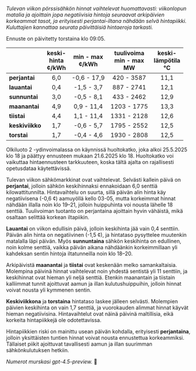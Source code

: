 *Tulevan viikon pörssisähkön hinnat vaihtelevat huomattavasti: viikonlopun matalia ja ajoittain jopa negatiivisia hintoja seuraavat arkipäivien korkeammat tasot, ja erityisesti perjantai-iltana nähdään selvä hintapiikki. Kuluttajien kannattaa seurata päivittäisiä hintaeroja tarkasti.*

Ennuste on päivitetty torstaina klo 09:05.

|              | keski-<br>hinta<br>¢/kWh | min - max<br>¢/kWh | tuulivoima<br>min - max<br>MW | keski-<br>lämpötila<br>°C |
|:-------------|:----------------:|:----------------:|:-------------:|:-------------:|
| **perjantai**   |        6,0       |    -0,6 - 17,9    |      420 - 3587     |      11,1      |
| **lauantai**    |        0,4       |    -1,5 - 3,7     |      887 - 2741     |      12,1      |
| **sunnuntai**   |        3,0       |    -0,5 - 8,1     |      433 - 2462     |      12,9      |
| **maanantai**   |        4,9       |     0,9 - 11,4    |     1203 - 1775     |      13,3      |
| **tiistai**     |        4,4       |     1,1 - 11,4    |     1331 - 2128     |      12,6      |
| **keskiviikko** |        1,7       |    -0,6 - 5,7     |     1795 - 2552     |      12,5      |
| **torstai**     |        1,7       |    -0,4 - 4,6     |     1930 - 2808     |      12,5      |

Olkiluoto 2 -ydinvoimalassa on käynnissä huoltokatko, joka alkoi 25.5.2025 klo 18 ja päättyy ennusteen mukaan 21.6.2025 klo 18. Huoltokatko voi vaikuttaa hintaennusteen tarkkuuteen, koska tältä ajalta on rajallisesti opetusdataa käytettävissä.

Tulevan viikon sähkömarkkinat ovat vaihtelevat. Selvästi kallein päivä on **perjantai**, jolloin sähkön keskihinnaksi ennakoidaan 6,0 senttiä kilowattitunnilta. Hintavaihtelu on suurta, sillä päivän alin hinta käy negatiivisena (-0,6 ¢) aamuyöllä kello 03-05, mutta korkeimmat hinnat nähdään illalla noin klo 19–21, jolloin huippuhinta voi nousta lähelle 18 senttiä. Tuulivoiman tuotanto on perjantaina ajoittain hyvin vähäistä, mikä osaltaan selittää korkean iltapiikin.

**Lauantai** on viikon edullisin päivä, jolloin keskihinta jää vain 0,4 senttiin. Päivän alin hinta on negatiivinen (-1,5 ¢), ja hintataso pysyttelee muutenkin matalalla läpi päivän. Myös **sunnuntaina** sähkön keskihinta on edullinen, noin kolme senttiä, vaikka päivän aikana nähdäänkin korkeimmillaan yli kahdeksan sentin hintoja iltatunneilla noin klo 18–20.

Arkipäivistä **maanantai** ja **tiistai** ovat keskenään melko samankaltaisia. Molempina päivinä hinnat vaihtelevat noin yhdestä sentistä yli 11 senttiin, ja keskihinnat ovat hieman yli neljä senttiä. Etenkin maanantain ja tiistain kalliimmat tunnit ajoittuvat aamun ja illan kulutushuippuihin, jolloin hinnat voivat nousta yli kymmenen sentin.

**Keskiviikkona** ja **torstaina** hintataso laskee jälleen selvästi. Molempien päivien keskihinta on vain 1,7 senttiä, ja vuorokauden alimmat hinnat käyvät hieman negatiivisina. Hintavaihtelut ovat näinä päivinä maltillisia, eikä korkeita hintapiikkejä ole odotettavissa.

Hintapiikkien riski on mainittu usean päivän kohdalla, erityisesti **perjantaina**, jolloin yksittäisten tuntien hinnat voivat nousta ennustettua korkeammiksi. Tällaiset piikit ajoittuvat tavallisesti aamun ja illan suurimman sähkönkulutuksen hetkiin.

*Numerot murskasi gpt-4.5-preview.* 🔌
